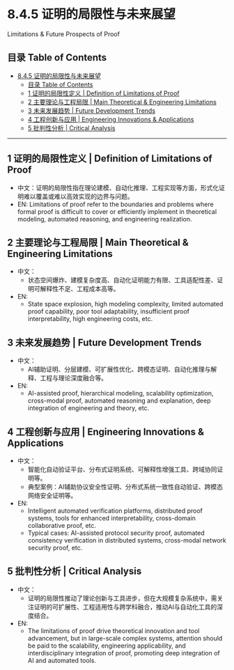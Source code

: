 # 8.4.5 证明的局限性与未来展望

Limitations & Future Prospects of Proof

## 目录 Table of Contents

- [8.4.5 证明的局限性与未来展望](#845-证明的局限性与未来展望)
  - [目录 Table of Contents](#目录-table-of-contents)
  - [1 证明的局限性定义 | Definition of Limitations of Proof](#1-证明的局限性定义--definition-of-limitations-of-proof)
  - [2 主要理论与工程局限 | Main Theoretical \& Engineering Limitations](#2-主要理论与工程局限--main-theoretical--engineering-limitations)
  - [3 未来发展趋势 | Future Development Trends](#3-未来发展趋势--future-development-trends)
  - [4 工程创新与应用 | Engineering Innovations \& Applications](#4-工程创新与应用--engineering-innovations--applications)
  - [5 批判性分析 | Critical Analysis](#5-批判性分析--critical-analysis)

---

## 1 证明的局限性定义 | Definition of Limitations of Proof

- 中文：证明的局限性指在理论建模、自动化推理、工程实现等方面，形式化证明难以覆盖或难以高效实现的边界与问题。
- EN: Limitations of proof refer to the boundaries and problems where formal proof is difficult to cover or efficiently implement in theoretical modeling, automated reasoning, and engineering realization.

## 2 主要理论与工程局限 | Main Theoretical & Engineering Limitations

- 中文：
  - 状态空间爆炸、建模复杂度高、自动化证明能力有限、工具适配性差、证明可解释性不足、工程成本高等。
- EN:
  - State space explosion, high modeling complexity, limited automated proof capability, poor tool adaptability, insufficient proof interpretability, high engineering costs, etc.

## 3 未来发展趋势 | Future Development Trends

- 中文：
  - AI辅助证明、分层建模、可扩展性优化、跨模态证明、自动化推理与解释、工程与理论深度融合等。
- EN:
  - AI-assisted proof, hierarchical modeling, scalability optimization, cross-modal proof, automated reasoning and explanation, deep integration of engineering and theory, etc.

## 4 工程创新与应用 | Engineering Innovations & Applications

- 中文：
  - 智能化自动验证平台、分布式证明系统、可解释性增强工具、跨域协同证明等。
  - 典型案例：AI辅助协议安全性证明、分布式系统一致性自动验证、跨模态网络安全证明等。
- EN:
  - Intelligent automated verification platforms, distributed proof systems, tools for enhanced interpretability, cross-domain collaborative proof, etc.
  - Typical cases: AI-assisted protocol security proof, automated consistency verification in distributed systems, cross-modal network security proof, etc.

## 5 批判性分析 | Critical Analysis

- 中文：
  - 证明的局限性推动了理论创新与工具进步，但在大规模复杂系统中，需关注证明的可扩展性、工程适用性与跨学科融合，推动AI与自动化工具的深度结合。
- EN:
  - The limitations of proof drive theoretical innovation and tool advancement, but in large-scale complex systems, attention should be paid to the scalability, engineering applicability, and interdisciplinary integration of proof, promoting deep integration of AI and automated tools.
